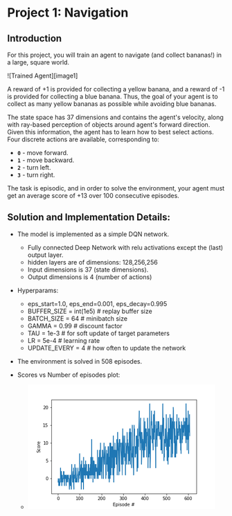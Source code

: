 # Project 1: Navigation

## Introduction

For this project, you will train an agent to navigate (and collect bananas!) in a large, square world.

![Trained Agent][image1]

A reward of +1 is provided for collecting a yellow banana, and a reward of -1 is provided for collecting a blue banana. Thus, the goal of your agent is to collect as many yellow bananas as possible while avoiding blue bananas.

The state space has 37 dimensions and contains the agent's velocity, along with ray-based perception of objects around agent's forward direction. Given this information, the agent has to learn how to best select actions. Four discrete actions are available, corresponding to:

- **`0`** - move forward.
- **`1`** - move backward.
- **`2`** - turn left.
- **`3`** - turn right.

The task is episodic, and in order to solve the environment, your agent must get an average score of +13 over 100 consecutive episodes.

## Solution and Implementation Details:

- The model is implemented as a simple DQN network.

  - Fully connected Deep Network with relu activations except the (last) output layer.
  - hidden layers are of dimensions: 128,256,256
  - Input dimensions is 37 (state dimensions).
  - Output dimensions is 4 (number of actions)

- Hyperparams:

  - eps_start=1.0, eps_end=0.001, eps_decay=0.995
  - BUFFER_SIZE = int(1e5) # replay buffer size
  - BATCH_SIZE = 64 # minibatch size
  - GAMMA = 0.99 # discount factor
  - TAU = 1e-3 # for soft update of target parameters
  - LR = 5e-4 # learning rate
  - UPDATE_EVERY = 4 # how often to update the network

- The environment is solved in 508 episodes.

- Scores vs Number of episodes plot:

  - ![Scores vs Number of episodes plot](plot.png)
